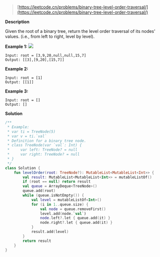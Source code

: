 > [https://leetcode.cn/problems/binary-tree-level-order-traversal/](https://leetcode.cn/problems/binary-tree-level-order-traversal/)

**Description**

Given the root of a binary tree, return the level order traversal of its nodes' values. (i.e., from left to right, level by level).

**Example 1:**
![](https://assets.leetcode.com/uploads/2021/02/19/tree1.jpg)
```text
Input: root = [3,9,20,null,null,15,7]
Output: [[3],[9,20],[15,7]]
```
**Example 2:**
```text
Input: root = [1]
Output: [[1]]
```
**Example 3:**
```text
Input: root = []
Output: []
```

**Solution**
```kotlin
/**
 * Example:
 * var ti = TreeNode(5)
 * var v = ti.`val`
 * Definition for a binary tree node.
 * class TreeNode(var `val`: Int) {
 *     var left: TreeNode? = null
 *     var right: TreeNode? = null
 * }
 */
class Solution {
    fun levelOrder(root: TreeNode?): MutableList<MutableList<Int>> {
        val result: MutableList<MutableList<Int>> = mutableListOf()
        if (root == null) return result
        val queue = ArrayDeque<TreeNode>()
        queue.add(root)
        while (queue.isNotEmpty()) {
            val level = mutableListOf<Int>()
            for (i in 1..queue.size) {
                val node = queue.removeFirst()
                level.add(node.`val`)
                node.left?.let { queue.add(it) }
                node.right?.let { queue.add(it) }
            }
            result.add(level)
        }
        return result
    }
}
```